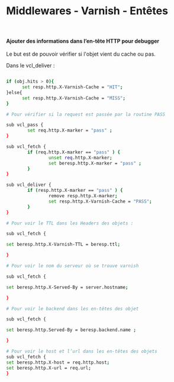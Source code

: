 Middlewares - Varnish - Entêtes
==
<br/>

#### Ajouter des informations dans l’en-tête HTTP pour debugger

Le but est de pouvoir vérifier si l'objet vient du cache ou pas.

Dans le vcl_deliver :

```bash

if (obj.hits > 0){
      set resp.http.X-Varnish-Cache = "HIT";
}else{
      set resp.http.X-Varnish-Cache = "MISS";
}

# Pour vérifier si la request est passée par la routine PASS

sub vcl_pass {
        set req.http.X-marker = "pass" ;
}

sub vcl_fetch {
        if (req.http.X-marker == "pass" ) {
                unset req.http.X-marker;
                set beresp.http.X-marker = "pass" ;
        }
}

sub vcl_deliver {
        if (resp.http.X-marker == "pass" ) {
                remove resp.http.X-marker;
                set resp.http.X-Varnish-Cache = "PASS";
        }
}

# Pour voir le TTL dans les Headers des objets :

sub vcl_fetch {

set beresp.http.X-Varnish-TTL = beresp.ttl;

}

# Pour voir le nom du serveur où se trouve varnish

sub vcl_fetch {

set beresp.http.X-Served-By = server.hostname;

}

# Pour voir le backend dans les en-têtes des objet

sub vcl_fetch {

set beresp.http.Served-By = beresp.backend.name ;

}

# Pour voir le host et l’url dans les en-têtes des objets
sub vcl_fetch {
set beresp.http.X-host = req.http.host;
set beresp.http.X-url = req.url;
}

```
